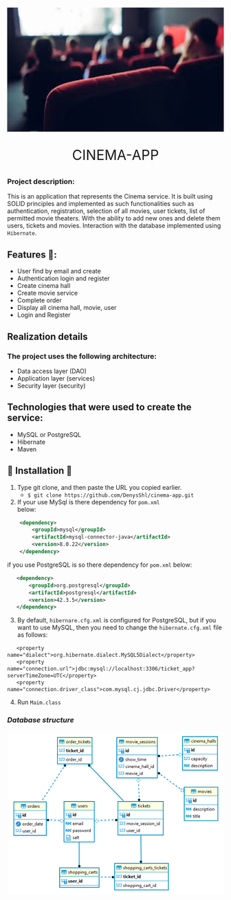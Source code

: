 <p align="center">
<img src="images/cinema.jpg" width="686" height="289">
</p>

<p align="center" style="font-size: 32px"> CINEMA-APP </p>

### Project description:

This is an application that represents the Cinema service. It is built using SOLID principles and implemented as such
functionalities such as authentication, registration, selection of all movies, user tickets, list of permitted movie theaters. With the ability to add new ones and delete them
users, tickets and movies. Interaction with the database implemented using `Hibernate`.

## Features 👀️:

- User find by email and create
- Authentication login and register
- Create cinema hall
- Create movie service
- Complete order
- Display all cinema hall, movie, user
- Login and Register

## Realization details

### The project uses the following architecture:

- Data access layer (DAO)
- Application layer (services)
- Security layer (security)

## Technologies that were used to create the service:

- MySQL or PostgreSQL
- Hibernate
- Maven

## 🚀️ Installation 🚀️

1. Type git clone, and then paste the URL you copied earlier.
   - `$ git clone https://github.com/DenysShl/cinema-app.git`
2. If your use MySql is there dependency for `pom.xml`  
below:
````xml
    <dependency>
        <groupId>mysql</groupId>
        <artifactId>mysql-connector-java</artifactId>
        <version>8.0.22</version>
    </dependency>
````

if you use PostgreSQL is so there dependency for `pom.xml`
below:

````xml
   <dependency>
       <groupId>org.postgresql</groupId>
       <artifactId>postgresql</artifactId>
       <version>42.3.5</version>
   </dependency>
````
3. By default, `hibernare.cfg.xml` is configured for PostgreSQL, but if you want to use MySQL, then you need to change the `hibernate.cfg.xml` file as follows: 
```
   <property name="dialect">org.hibernate.dialect.MySQL5Dialect</property>
   <property name="connection.url">jdbc:mysql://localhost:3306/ticket_app?serverTimeZone=UTC</property>
   <property name="connection.driver_class">com.mysql.cj.jdbc.Driver</property>

```
4. Run `Maim.class`
### _Database structure_

![](images/structure_db.png)
